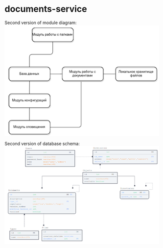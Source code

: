 # documents-service
Second version of module diagram:  
![Modules](modules.png)  

Second version of database schema:  
![Database schema](database%20schema.png)
